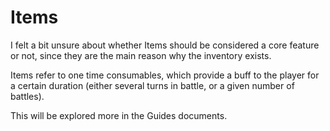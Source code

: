 # Items

I felt a bit unsure about whether Items should be considered a core feature or not, since they are the main reason why the inventory exists.

Items refer to one time consumables, which provide a buff to the player for a certain duration (either several turns in battle, or a given number of battles).

This will be explored more in the Guides documents.
